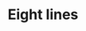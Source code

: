 ---
layout: item
serie: lines
number: '007'
medium: paper
title: Eight lines
about: Acrylic on 224g white grained paper, 50x50cm. 2017
---